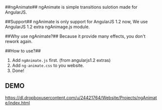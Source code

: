 ##ngAnimate##
ngAnimate is simple transitions sulotion made for AngularJS.

##Support##
ngAnimate is only support for AngularJS 1.2 now, We use AngularJS 1.2 extra ngAnimage.js module.

##Why use ngAnimate?##
Because it provide many effects, you don't rework again.

##How to use?##
1. Add `ngAnimate.js` first. (from angularjs1.2 extras)
2. Add `ng-animate.css` to you website.
3. Done!

## DEMO ##
https://dl.dropboxusercontent.com/u/24421764/Website/Projects/ngAnimate/index.html

